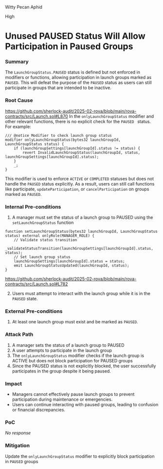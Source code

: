 Witty Pecan Aphid

High

# Unused PAUSED Status Will Allow Participation in Paused Groups

### Summary

The  `LaunchGroupStatus.PAUSED` status is defined but not enforced in modifiers or functions, allowing participation in launch groups marked as `PAUSED`. This will defeat the purpose of the `PAUSED` status as users can still participate in groups that are intended to be inactive.

### Root Cause

https://github.com/sherlock-audit/2025-02-rova/blob/main/rova-contracts/src/Launch.sol#L870
In the `onlyLaunchGroupStatus` modifier and other relevant functions, there is no explicit check for the `PAUSED ` status. For example:
```solidity
/// @notice Modifier to check launch group status
modifier onlyLaunchGroupStatus(bytes32 launchGroupId, LaunchGroupStatus status) {
    if (launchGroupSettings[launchGroupId].status != status) {
        revert InvalidLaunchGroupStatus(launchGroupId, status, launchGroupSettings[launchGroupId].status);
    }
    _;
}

```
This modifier is used to enforce `ACTIVE` or `COMPLETED` statuses but does not handle the `PAUSED` status explicitly. As a result, users can still call functions like participate, `updateParticipation`, or `cancelParticipation` on groups marked as `PAUSED`.

### Internal Pre-conditions

1. A manager must set the status of a launch group to PAUSED using the `setLaunchGroupStatus` function
```solidity
function setLaunchGroupStatus(bytes32 launchGroupId, LaunchGroupStatus status) external onlyRole(MANAGER_ROLE) {
    // Validate status transition
    _validateStatusTransition(launchGroupSettings[launchGroupId].status, status);
    // Set launch group status
    launchGroupSettings[launchGroupId].status = status;
    emit LaunchGroupStatusUpdated(launchGroupId, status);
}

```
https://github.com/sherlock-audit/2025-02-rova/blob/main/rova-contracts/src/Launch.sol#L782

2. Users must attempt to interact with the launch group while it is in the `PAUSED` state.

### External Pre-conditions

1. At least one launch group must exist and be marked as `PAUSED`.

### Attack Path

1. A manager sets the status of a launch group to PAUSED
2. A user attempts to participate in the launch group
3. The `onlyLaunchGroupStatus` modifier checks if the launch group is ACTIVE but does not block participation for PAUSED groups
4. Since the PAUSED status is not explicitly blocked, the user successfully participates in the group despite it being paused.




### Impact

- Managers cannot effectively pause launch groups to prevent participation during maintenance or emergencies.
- Users can continue interacting with paused groups, leading to confusion or financial discrepancies.

### PoC

_No response_

### Mitigation

Update the `onlyLaunchGroupStatus` modifier to explicitly block participation in `PAUSED` groups